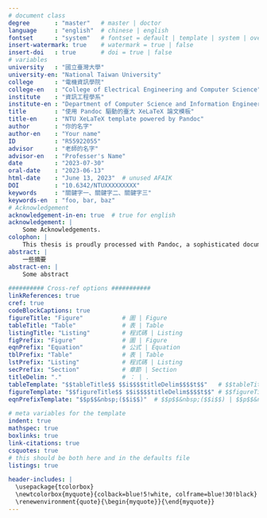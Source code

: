 ```yaml
---
# document class
degree       : "master"   # master | doctor
language     : "english"  # chinese | english
fontset      : "system"   # fontset = default | template | system | overleaf
insert-watermark: true    # watermark = true | false
insert-doi   : true       # doi = true | false
# variables
university   : "國立臺灣大學"
university-en: "National Taiwan University"
college      : "電機資訊學院"
college-en   : "College of Electrical Engineering and Computer Science"
institute    : "資訊工程學系"
institute-en : "Department of Computer Science and Information Engineering"
title        : "使用 Pandoc 驅動的臺大 XeLaTeX 論文模板"
title-en     : "NTU XeLaTeX template powered by Pandoc"
author       : "你的名字"
author-en    : "Your name"
ID           : "R55922055"
advisor      : "老師的名字"
advisor-en   : "Professer's Name"
date         : "2023-07-30"
oral-date    : "2023-06-13"
html-date    : "June 13, 2023"  # unused AFAIK
DOI          : "10.6342/NTUXXXXXXXXX"
keywords     : "關鍵字一、關鍵字二、關鍵字三"
keywords-en  : "foo, bar, baz"
# Acknowledgement
acknowledgement-in-en: true  # true for english
acknowledgement: | 
    Some Acknowledgements.
colophon: |
    This thesis is proudly processed with Pandoc, a sophisticated document converter made by \mbox{John MacFarlane}.
abstract: |
    一些摘要
abstract-en: |
    Some abstract

########## Cross-ref options ###########
linkReferences: true
cref: true
codeBlockCaptions: true
figureTitle: "Figure"           # 圖 | Figure
tableTitle: "Table"             # 表 | Table
listingTitle: "Listing"         # 程式碼 | Listing
figPrefix: "Figure"             # 圖 | Figure
eqnPrefix: "Equation"           # 公式 | Equation
tblPrefix: "Table"              # 表 | Table
lstPrefix: "Listing"            # 程式碼 | Listing
secPrefix: "Section"            # 章節 | Section
titleDelim: "."                 # ： | .
tableTemplate: "$$tableTitle$$ $$i$$$$titleDelim$$$$t$$"   # $$tableTitle$$ $$i$$$$titleDelim$$ $$t$$
figureTemplate: "$$figureTitle$$ $$i$$$$titleDelim$$$$t$$" # $$figureTitle$$ $$i$$$$titleDelim$$ $$t$$
eqnPrefixTemplate: "$$p$$&nbsp;($$i$$)"  # $$p$$&nbsp;($$i$$) | $$p$$&nbsp;$$i$$

# meta variables for the template
indent: true
mathspec: true
boxlinks: true
link-citations: true
csquotes: true
# this should be both here and in the defaults file
listings: true

header-includes: |
  \usepackage{tcolorbox}
  \newtcolorbox{myquote}{colback=blue!5!white, colframe=blue!30!black}
  \renewenvironment{quote}{\begin{myquote}}{\end{myquote}}
---
```

